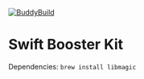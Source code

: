 [![BuddyBuild](https://dashboard.buddybuild.com/api/statusImage?appID=5825ecfd95b69a01007bb3ad&branch=master&build=latest)](https://dashboard.buddybuild.com/apps/5825ecfd95b69a01007bb3ad/build/latest)

# Swift Booster Kit

Dependencies:
```brew install libmagic```
